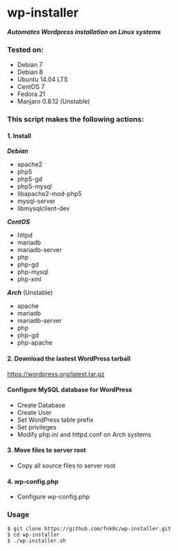 # wp-installer
***Automates Wordpress installation on Linux systems***

### Tested on:
* Debian 7
* Debian 8
* Ubuntu 14.04 LTS
* CentOS 7
* Fedora 21
* Manjaro 0.8.12 (Unstable)

### This script makes the following actions:

#### 1. Install
***Debian***
* apache2
* php5
* php5-gd
* php5-mysql
* libapache2-mod-php5 
* mysql-server
* libmysqlclient-dev

***CentOS***
* httpd
* mariadb
* mariadb-server
* php
* php-gd
* php-mysql
* php-xml

***Arch*** (Unstable)
* apache
* mariadb
* mariadb-server
* php
* php-gd
* php-apache

#### 2. Download the lastest WordPress tarball
https://wordpress.org/latest.tar.gz
#### Configure MySQL database for WordPress
* Create Database
* Create User
* Set WordPress table prefix
* Set privileges
* Modify php.ini and httpd.conf on Arch systems

#### 3. Move files to server root
* Copy all source files to server root

#### 4. wp-config.php
* Configure wp-config.php

### Usage
```
$ git clone https://github.com/fnk0c/wp-installer.git
$ cd wp-installer
$ ./wp-installer.sh
```
